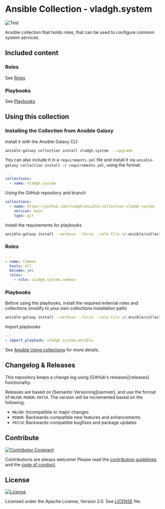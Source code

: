 # Ansible Collection - vladgh.system

![Test](https://github.com/vladgh/ansible-collection-vladgh-system/actions/workflows/test.yml/badge.svg)

Ansible collection that holds roles, that can be used to configure common system services.

## Included content

### Roles

See [Roles](roles/)

### Playbooks

See [Playbooks](playbooks/)

## Using this collection

### Installing the Collection from Ansible Galaxy

Install it with the Ansible Galaxy CLI:

```sh
ansible-galaxy collection install vladgh.system  --upgrade
```

You can also include it in a `requirements.yml` file and install it via `ansible-galaxy collection install -r requirements.yml`, using the format:

```yaml
---
collections:
  - name: vladgh.system
```

Using the GitHub repository and branch

```yaml
collections:
  - name: https://github.com/vladgh/ansible-collection-vladgh-system
    version: main
    type: git
```

Install the requirements for playbooks

```sh
ansible-galaxy install --verbose --force --role-file ~/.ansible/collections/ansible_collections/vladgh/system/requirements.yml
```

### Roles

```yaml
---
- name: Common
  hosts: all
  become: yes
  roles:
    - role: vladgh.system.common
```

### Playbooks

Before using the playbooks, install the required external roles and collections (modify to your own collections installation path)

```sh
ansible-galaxy install --verbose --force --role-file ~/.ansible/collections/ansible_collections/vladgh/system/collection-requirements.yml`
```

Import playbooks

```yaml
---
- import_playbook: vladgh.system.ansible
```

See [Ansible Using collections](https://docs.ansible.com/ansible/latest/user_guide/collections_using.html) for more details.

## Changelog & Releases

This repository keeps a change log using [GitHub's releases][releases]
functionality.

Releases are based on [Semantic Versioning][semver], and use the format
of `MAJOR.MINOR.PATCH`. The version will be incremented
based on the following:

* `MAJOR`: Incompatible or major changes
* `MINOR`: Backwards-compatible new features and enhancements
* `PATCH`: Backwards-compatible bugfixes and package updates

## Contribute

[![Contributor Covenant](https://img.shields.io/badge/Contributor%20Covenant-v2.0%20adopted-007ba7.svg)](https://www.contributor-covenant.org/version/2/0/code_of_conduct.html)

Contributions are always welcome! Please read the [contribution guidelines](.github/CONTRIBUTING.md) and the [code of conduct](.github/CODE_OF_CONDUCT.md).

## License

[![License](https://img.shields.io/badge/License-Apache%202.0-blue.svg)](https://opensource.org/licenses/Apache-2.0)

Licensed under the Apache License, Version 2.0.
See [LICENSE](LICENSE) file.
